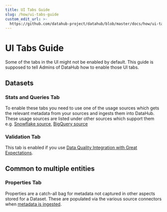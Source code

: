```yaml
---
title: UI Tabs Guide
slug: /how/ui-tabs-guide
custom_edit_url: >-
  https://github.com/datahub-project/datahub/blob/master/docs/how/ui-tabs-guide.md
---
```

# UI Tabs Guide

Some of the tabs in the UI might not be enabled by default. This guide is supposed to tell Admins of DataHub how to enable those UI tabs.

## Datasets
### Stats and Queries Tab

To enable these tabs you need to use one of the usage sources which gets the relevant metadata from your sources and ingests them into DataHub. These usage sources are listed under other sources which support them e.g. [Snowflake source](../../docs/generated/ingestion/sources/snowflake.md), [BigQuery source](../../docs/generated/ingestion/sources/bigquery.md)

### Validation Tab

This tab is enabled if you use [Data Quality Integration with Great Expectations](../../metadata-ingestion/integration_docs/great-expectations.md).

## Common to multiple entities
### Properties Tab

Properties are a catch-all bag for metadata not captured in other aspects stored for a Dataset. These are populated via the various source connectors when [metadata is ingested](../../metadata-ingestion/README.md).

